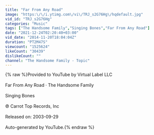 ```yaml
---
title: "Far From Any Road"
image: "https:\/\/i.ytimg.com\/vi\/TRJ_s2G76Hg\/hqdefault.jpg"
vid_id: "TRJ_s2G76Hg"
categories: "Music"
tags: ["The Handsome Family","Singing Bones","Far From Any Road"]
date: "2021-12-24T02:20:40+03:00"
vid_date: "2014-11-20T18:04:04Z"
duration: "PT2M47S"
viewcount: "1525624"
likeCount: "30439"
dislikeCount: ""
channel: "The Handsome Family - Topic"
---
```

{% raw %}Provided to YouTube by Virtual Label LLC<br /><br />Far From Any Road · The Handsome Family<br /><br />Singing Bones<br /><br />℗ Carrot Top Records, Inc<br /><br />Released on: 2003-09-29<br /><br />Auto-generated by YouTube.{% endraw %}
